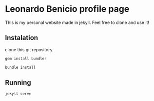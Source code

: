 # Leonardo Benicio profile page
This is my personal website made in jekyll. Feel free to clone and use it!

## Instalation
clone this git repository

```bash
gem install bundler
```
```bash
bundle install
```

## Running
```bash
jekyll serve